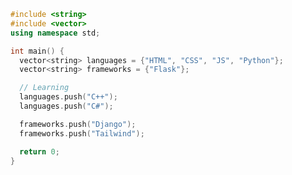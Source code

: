 ```cpp
#include <string>
#include <vector>
using namespace std;

int main() {
  vector<string> languages = {"HTML", "CSS", "JS", "Python"};
  vector<string> frameworks = {"Flask"};

  // Learning
  languages.push("C++"); 
  languages.push("C#");

  frameworks.push("Django");
  frameworks.push("Tailwind");

  return 0;
}
```

<!---
jonathanwang2018/jonathanwang2018 is a ✨ special ✨ repository because its `README.md` (this file) appears on your GitHub profile.
You can click the Preview link to take a look at your changes.
--->
